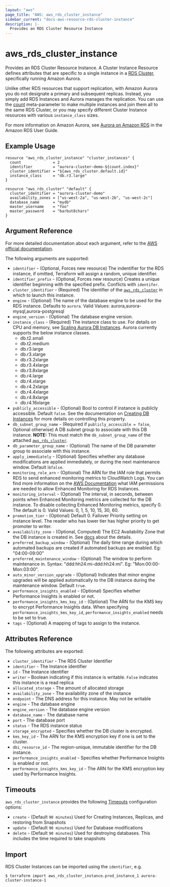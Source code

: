 ```yaml
---
layout: "aws"
page_title: "AWS: aws_rds_cluster_instance"
sidebar_current: "docs-aws-resource-rds-cluster-instance"
description: |-
  Provides an RDS Cluster Resource Instance
---
```


# aws_rds_cluster_instance

Provides an RDS Cluster Resource Instance. A Cluster Instance Resource defines
attributes that are specific to a single instance in a [RDS Cluster][3],
specifically running Amazon Aurora.

Unlike other RDS resources that support replication, with Amazon Aurora you do
not designate a primary and subsequent replicas. Instead, you simply add RDS
Instances and Aurora manages the replication. You can use the [count][5]
meta-parameter to make multiple instances and join them all to the same RDS
Cluster, or you may specify different Cluster Instance resources with various
`instance_class` sizes.

For more information on Amazon Aurora, see [Aurora on Amazon RDS][2] in the Amazon RDS User Guide.

## Example Usage

```hcl
resource "aws_rds_cluster_instance" "cluster_instances" {
  count              = 2
  identifier         = "aurora-cluster-demo-${count.index}"
  cluster_identifier = "${aws_rds_cluster.default.id}"
  instance_class     = "db.r3.large"
}

resource "aws_rds_cluster" "default" {
  cluster_identifier = "aurora-cluster-demo"
  availability_zones = ["us-west-2a", "us-west-2b", "us-west-2c"]
  database_name      = "mydb"
  master_username    = "foo"
  master_password    = "barbut8chars"
}
```

## Argument Reference

For more detailed documentation about each argument, refer to
the [AWS official documentation](https://docs.aws.amazon.com/cli/latest/reference/rds/create-db-instance.html).

The following arguments are supported:

* `identifier` - (Optional, Forces new resource) The indentifier for the RDS instance, if omitted, Terraform will assign a random, unique identifier.
* `identifier_prefix` - (Optional, Forces new resource) Creates a unique identifier beginning with the specified prefix. Conflicts with `identifer`.
* `cluster_identifier` - (Required) The identifier of the [`aws_rds_cluster`](/docs/providers/aws/r/rds_cluster.html) in which to launch this instance.
* `engine` - (Optional) The name of the database engine to be used for the RDS instance. Defaults to `aurora`. Valid Values: aurora,aurora-mysql,aurora-postgresql 
* `engine_version` - (Optional) The database engine version.
* `instance_class` - (Required) The instance class to use. For details on CPU
and memory, see [Scaling Aurora DB Instances][4]. Aurora currently
  supports the below instance classes.
  - db.t2.small
  - db.t2.medium
  - db.r3.large
  - db.r3.xlarge
  - db.r3.2xlarge
  - db.r3.4xlarge
  - db.r3.8xlarge
  - db.r4.large
  - db.r4.xlarge
  - db.r4.2xlarge
  - db.r4.4xlarge
  - db.r4.8xlarge
  - db.r4.16xlarge
* `publicly_accessible` - (Optional) Bool to control if instance is publicly accessible.
Default `false`. See the documentation on [Creating DB Instances][6] for more
details on controlling this property.
* `db_subnet_group_name` - (Required if `publicly_accessible = false`, Optional otherwise) A DB subnet group to associate with this DB instance. **NOTE:** This must match the `db_subnet_group_name` of the attached [`aws_rds_cluster`](/docs/providers/aws/r/rds_cluster.html).
* `db_parameter_group_name` - (Optional) The name of the DB parameter group to associate with this instance.
* `apply_immediately` - (Optional) Specifies whether any database modifications
     are applied immediately, or during the next maintenance window. Default is`false`.
* `monitoring_role_arn` - (Optional) The ARN for the IAM role that permits RDS to send
enhanced monitoring metrics to CloudWatch Logs. You can find more information on the [AWS Documentation](http://docs.aws.amazon.com/AmazonRDS/latest/UserGuide/USER_Monitoring.html)
what IAM permissions are needed to allow Enhanced Monitoring for RDS Instances.
* `monitoring_interval` - (Optional) The interval, in seconds, between points when Enhanced Monitoring metrics are collected for the DB instance. To disable collecting Enhanced Monitoring metrics, specify 0. The default is 0. Valid Values: 0, 1, 5, 10, 15, 30, 60.
* `promotion_tier` - (Optional) Default 0. Failover Priority setting on instance level. The reader who has lower tier has higher priority to get promoter to writer.
* `availability_zone` - (Optional, Computed) The EC2 Availability Zone that the DB instance is created in. See [docs](https://docs.aws.amazon.com/AmazonRDS/latest/APIReference/API_CreateDBInstance.html) about the details.
* `preferred_backup_window` - (Optional) The daily time range during which automated backups are created if automated backups are enabled.
  Eg: "04:00-09:00"
* `preferred_maintenance_window` - (Optional) The window to perform maintenance in.
  Syntax: "ddd:hh24:mi-ddd:hh24:mi". Eg: "Mon:00:00-Mon:03:00".
* `auto_minor_version_upgrade` - (Optional) Indicates that minor engine upgrades will be applied automatically to the DB instance during the maintenance window. Default `true`.
* `performance_insights_enabled` - (Optional) Specifies whether Performance Insights is enabled or not.
* `performance_insights_kms_key_id` - (Optional) The ARN for the KMS key to encrypt Performance Insights data. When specifying `performance_insights_kms_key_id`, `performance_insights_enabled` needs to be set to true.
* `tags` - (Optional) A mapping of tags to assign to the instance.

## Attributes Reference

The following attributes are exported:

* `cluster_identifier` - The RDS Cluster Identifier
* `identifier` - The Instance identifier
* `id` - The Instance identifier
* `writer` – Boolean indicating if this instance is writable. `False` indicates
this instance is a read replica
* `allocated_storage` - The amount of allocated storage
* `availability_zone` - The availability zone of the instance
* `endpoint` - The DNS address for this instance. May not be writable
* `engine` - The database engine
* `engine_version` - The database engine version
* `database_name` - The database name
* `port` - The database port
* `status` - The RDS instance status
* `storage_encrypted` - Specifies whether the DB cluster is encrypted.
* `kms_key_id` - The ARN for the KMS encryption key if one is set to the cluster.
* `dbi_resource_id` - The region-unique, immutable identifier for the DB instance.
* `performance_insights_enabled` - Specifies whether Performance Insights is enabled or not.
* `performance_insights_kms_key_id` - The ARN for the KMS encryption key used by Performance Insights.

[2]: https://docs.aws.amazon.com/AmazonRDS/latest/UserGuide/CHAP_Aurora.html
[3]: /docs/providers/aws/r/rds_cluster.html
[4]: https://docs.aws.amazon.com/AmazonRDS/latest/UserGuide/Aurora.Managing.html
[5]: /docs/configuration/resources.html#count
[6]: https://docs.aws.amazon.com/AmazonRDS/latest/APIReference/API_CreateDBInstance.html

## Timeouts

`aws_rds_cluster_instance` provides the following
[Timeouts](/docs/configuration/resources.html#timeouts) configuration options:

- `create` - (Default `90 minutes`) Used for Creating Instances, Replicas, and
restoring from Snapshots
- `update` - (Default `90 minutes`) Used for Database modifications
- `delete` - (Default `90 minutes`) Used for destroying databases. This includes
the time required to take snapshots

## Import

RDS Cluster Instances can be imported using the `identifier`, e.g.

```
$ terraform import aws_rds_cluster_instance.prod_instance_1 aurora-cluster-instance-1
```
